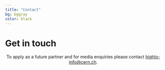 ```yaml
---
title: "Contact"
bg: bggray
color: black
---
```


# Get in touch

<center>

<p>To apply as a future partner and for media enquiries please contact <a href="mailto:highlo-info@cern.ch">highlo-info@cern.ch</a>.</p>

</center>
